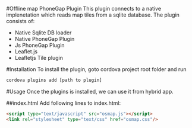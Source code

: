 #Offline map PhoneGap Plugin
This plugin connects to a native implenetation which reads map tiles from a sqlite database. The plugin consists of:

* Native Sqlite DB loader
* Native PhoneGap Plugin
* Js PhoneGap Plugin 
* Leaflet.js 
* Leafletjs Tile plugin 

#Installation
To install the plugin, goto cordova project root folder and run 
```bash
cordova plugins add [path to plugin]
```

#Usage
Once the plugins is installed, we can use it from hybrid app.

##index.html
Add following lines to index.html:
```html
<script type="text/javascript" src="osmap.js"></script>
<link rel="stylesheet" type="text/css" href="osmap.css"/>
